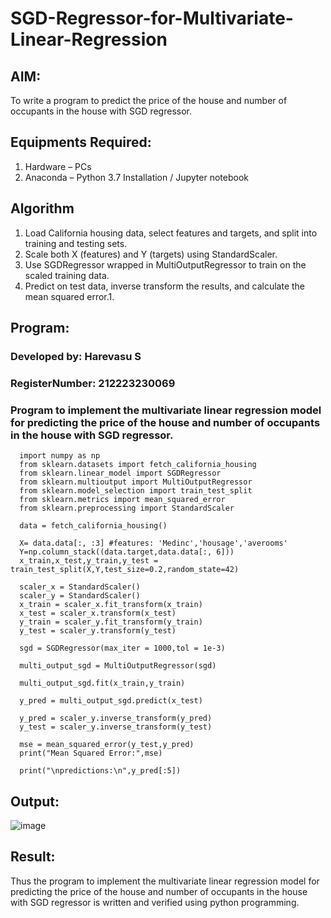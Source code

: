 # SGD-Regressor-for-Multivariate-Linear-Regression

## AIM:
To write a program to predict the price of the house and number of occupants in the house with SGD regressor.

## Equipments Required:
1. Hardware – PCs
2. Anaconda – Python 3.7 Installation / Jupyter notebook

## Algorithm
1. Load California housing data, select features and targets, and split into training and testing sets.
2. Scale both X (features) and Y (targets) using StandardScaler.
3. Use SGDRegressor wrapped in MultiOutputRegressor to train on the scaled training data. 
4. Predict on test data, inverse transform the results, and calculate the mean squared error.1.
## Program:
### Developed by: Harevasu S
### RegisterNumber: 212223230069
### Program to implement the multivariate linear regression model for predicting the price of the house and number of occupants in the house with SGD regressor.
```
  import numpy as np
  from sklearn.datasets import fetch_california_housing
  from sklearn.linear_model import SGDRegressor
  from sklearn.multioutput import MultiOutputRegressor
  from sklearn.model_selection import train_test_split
  from sklearn.metrics import mean_squared_error
  from sklearn.preprocessing import StandardScaler

  data = fetch_california_housing()

  X= data.data[:, :3] #features: 'Medinc','housage','averooms'
  Y=np.column_stack((data.target,data.data[:, 6]))
  x_train,x_test,y_train,y_test = train_test_split(X,Y,test_size=0.2,random_state=42)

  scaler_x = StandardScaler()
  scaler_y = StandardScaler()
  x_train = scaler_x.fit_transform(x_train)
  x_test = scaler_x.transform(x_test)
  y_train = scaler_y.fit_transform(y_train)
  y_test = scaler_y.transform(y_test)

  sgd = SGDRegressor(max_iter = 1000,tol = 1e-3)

  multi_output_sgd = MultiOutputRegressor(sgd)

  multi_output_sgd.fit(x_train,y_train)

  y_pred = multi_output_sgd.predict(x_test)

  y_pred = scaler_y.inverse_transform(y_pred)
  y_test = scaler_y.inverse_transform(y_test)

  mse = mean_squared_error(y_test,y_pred)
  print("Mean Squared Error:",mse)

  print("\npredictions:\n",y_pred[:5])
```
## Output:
![image](https://github.com/user-attachments/assets/ad2d160a-abcc-42cf-be80-eec96e600e64)
## Result:
Thus the program to implement the multivariate linear regression model for predicting the price of the house and number of occupants in the house with SGD regressor is written and verified using python programming.
